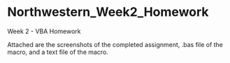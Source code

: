 # Northwestern_Week2_Homework
Week 2 - VBA Homework


Attached are the screenshots of the completed assignment, .bas file of the macro, and a text file of the macro.

